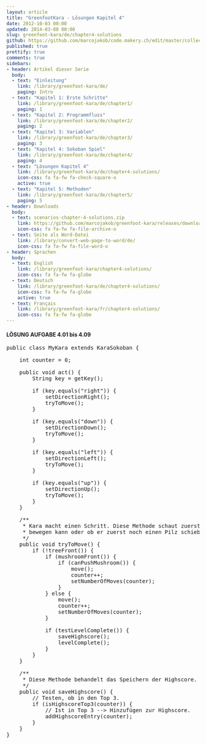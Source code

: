 ```yaml
---
layout: article
title: "GreenfootKara - Lösungen Kapitel 4"
date: 2012-10-03 00:00
updated: 2014-03-08 00:00
slug: greenfoot-kara/de/chapter4-solutions
github: https://github.com/marcojakob/code.makery.ch/edit/master/collections/library/greenfoot-kara-de-chapter4-solutions.md
published: true
prettify: true
comments: true
sidebars:
- header: Artikel dieser Serie
  body:
  - text: "Einleitung"
    link: /library/greenfoot-kara/de/
    paging: Intro
  - text: "Kapitel 1: Erste Schritte"
    link: /library/greenfoot-kara/de/chapter1/
    paging: 1
  - text: "Kapitel 2: Programmfluss"
    link: /library/greenfoot-kara/de/chapter2/
    paging: 2
  - text: "Kapitel 3: Variablen"
    link: /library/greenfoot-kara/de/chapter3/
    paging: 3
  - text: "Kapitel 4: Sokoban Spiel"
    link: /library/greenfoot-kara/de/chapter4/
    paging: 4
  - text: "Lösungen Kapitel 4"
    link: /library/greenfoot-kara/de/chapter4-solutions/
    icon-css: fa fa-fw fa-check-square-o
    active: true
  - text: "Kapitel 5: Methoden"
    link: /library/greenfoot-kara/de/chapter5/
    paging: 5
- header: Downloads
  body:
  - text: scenarios-chapter-4-solutions.zip
    link: https://github.com/marcojakob/greenfoot-kara/releases/download/2.1.0/scenarios-chapter-4-solutions.zip
    icon-css: fa fa-fw fa-file-archive-o
  - text: Seite als Word-Datei
    link: /library/convert-web-page-to-word/de/
    icon-css: fa fa-fw fa-file-word-o
- header: Sprachen
  body:
  - text: English
    link: /library/greenfoot-kara/chapter4-solutions/
    icon-css: fa fa-fw fa-globe
  - text: Deutsch
    link: /library/greenfoot-kara/de/chapter4-solutions/
    icon-css: fa fa-fw fa-globe
    active: true
  - text: Français
    link: /library/greenfoot-kara/fr/chapter4-solutions/
    icon-css: fa fa-fw fa-globe
---
```


#### <i class="fa fa-check-square-o"></i> LÖSUNG AUFGABE 4.01 bis 4.09

<pre class="prettyprint lang-java">
public class MyKara extends KaraSokoban {
	
    int counter = 0;

	public void act() {
		String key = getKey();

		if (key.equals("right")) {
			setDirectionRight();
			tryToMove();
		}

		if (key.equals("down")) {
			setDirectionDown();
			tryToMove();
		}

		if (key.equals("left")) {
			setDirectionLeft();
			tryToMove();
		}

		if (key.equals("up")) {
			setDirectionUp();
			tryToMove();
		}
	}

	/**
	 * Kara macht einen Schritt. Diese Methode schaut zuerst, ob sich Kara
	 * bewegen kann oder ob er zuerst noch einen Pilz schieben muss.
	 */
	public void tryToMove() {
		if (!treeFront()) {
			if (mushroomFront()) {
				if (canPushMushroom()) {
					move();
					counter++;
					setNumberOfMoves(counter);
				}
			} else {
				move();
				counter++;
				setNumberOfMoves(counter);
			}

			if (testLevelComplete()) {
				saveHighscore();
				levelComplete();
			}
		}
	}

	/**
	 * Diese Methode behandelt das Speichern der Highscore.
	 */
	public void saveHighscore() {
		// Testen, ob in den Top 3.
		if (isHighscoreTop3(counter)) {
			// Ist in Top 3 --> Hinzufügen zur Highscore.
			addHighscoreEntry(counter);
		}
	}
}
</pre>